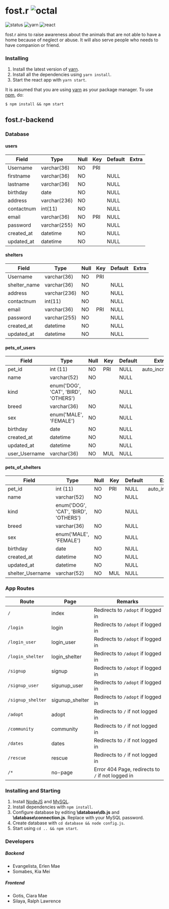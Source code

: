 # fost.r ![octal](https://img.shields.io/badge/Batch_o%28ctal%29-fost.r-blue.svg?style=flat-square?colorA=000000)
![status](https://img.shields.io/badge/status-development-yellow.svg)
![yarn](https://img.shields.io/badge/yarn-v0.24.5-green.svg)
![react](https://img.shields.io/badge/react-v15.5.4-green.svg)

fost.r aims to raise awareness about the animals that are not able to have a home because of neglect or abuse. It will also serve people who needs to have companion or friend.

### Installing
1. Install the latest version of [yarn](http://www.yarnpkg.com/).
2. Install all the dependencies using `yarn install`.
3. Start the react app with `yarn start`.

It is assumed that you are using [yarn](http://www.yarnpkg.com/) as your package manager. To use [npm](https://www.npmjs.com/), do:
```
$ npm install && npm start
```

## fost.r-backend

### Database

#### users
  Field      | Type         |Null| Key | Default | Extra  
  ---------- | ------------ |--- | --- | ------- | -----  
  Username   | varchar(36)  | NO | PRI |         |        
  firstname  | varchar(36)  | NO |     | NULL    |        
  lastname 	 | varchar(36)  | NO |     | NULL    |        
  birthday   | date         | NO |     | NULL    |        
  address    | varchar(236) | NO |     | NULL    |        
  contactnum | int(11)      | NO |     | NULL    |        
  email      | varchar(36)  | NO | PRI | NULL    |        
  password   | varchar(255) | NO |     | NULL    |        
  created_at | datetime     | NO |     | NULL    |        
  updated_at | datetime     | NO |     | NULL    |        

#### shelters
  Field      | Type         |Null| Key | Default | Extra  
  ---------- | ------------ | ---| --- | ------- | -----  
  Username   | varchar(36)  | NO | PRI |         |        
  shelter_name  | varchar(36)  | NO |     | NULL    |     
  address    | varchar(236) | NO |     | NULL    |       
  contactnum | int(11)      | NO |     | NULL    |        
  email      | varchar(36)  | NO | PRI | NULL    |        
  password   | varchar(255) | NO |     | NULL    |        
  created_at | datetime     | NO |     | NULL    |        
  updated_at | datetime     | NO |     | NULL    |        

#### pets_of_users
  Field           | Type                                  |Null| Key | Default | Extra                
  --------------- | ------------------------------------- |----| --- | ------- | -------------------  
  pet_id          | int (11)                              | NO | PRI | NULL    | auto_increment       
  name            | varchar(52)                           | NO |     | NULL    |                      
  kind   	        | enum('DOG', 'CAT', 'BIRD', 'OTHERS')  | NO |     | NULL    |                      
  breed           | varchar(36)                           | NO |     | NULL    |                      
  sex             | enum('MALE', 'FEMALE')                | NO |     | NULL    |                      
  birthday        | date                                  | NO |     | NULL    |                      
  created_at      | datetime                              | NO |     | NULL    |                      
  updated_at      | datetime                              | NO |     | NULL    |                      
  user_Username   | varchar(36)                           | NO | MUL | NULL    |                      

#### pets_of_shelters
  Field              | Type                                  |Null| Key | Default | Extra                
  ------------------ | ------------------------------------- | ---| --- | ------- | -------------------  
  pet_id             | int (11)                              | NO | PRI | NULL    | auto_increment       
  name               | varchar(52)                           | NO |     | NULL    |                      
  kind   	           | enum('DOG', 'CAT', 'BIRD', 'OTHERS')  | NO |     | NULL    |                      
  breed              | varchar(36)                           | NO |     | NULL    |                      
  sex                | enum('MALE', 'FEMALE')                | NO |     | NULL    |                      
  birthday           | date                                  | NO |     | NULL    |                      
  created_at         | datetime                              | NO |     | NULL    |                      
  updated_at         | datetime                              | NO |     | NULL    |                      
  shelter_Username   | varchar(52)                           | NO | MUL | NULL    |                      

### App Routes
| Route             | Page            | Remarks                            |
| ----------------- | --------------- | ---------------------------------- |
| `/`               | index           | Redirects to `/adopt` if logged in |
| `/login`          | login           | Redirects to `/adopt` if logged in |
| `/login_user`     | login_user      | Redirects to `/adopt` if logged in |
| `/login_shelter`  | login_shelter   | Redirects to `/adopt` if logged in |
| `/signup`         | signup          | Redirects to `/adopt` if logged in |
| `/signup_user`    | sigunup_user    | Redirects to `/adopt` if logged in |
| `/signup_shelter` | sigunup_shelter | Redirects to `/adopt` if logged in |
| `/adopt`          | adopt           | Redirects to `/` if not logged in  |
| `/community`      | community       | Redirects to `/` if not logged in  |
| `/dates`          | dates           | Redirects to `/` if not logged in  |
| `/rescue`         | rescue          | Redirects to `/` if not logged in  |
| `/*`              | no-page         | Error 404 Page, redirects to `/` if not logged in |

### Installing and Starting
1. Install [NodeJS](https://nodejs.org/en/download/) and [MySQL](https://dev.mysql.com/downloads/installer/).
2. Install dependencies with `npm install`.
3. Configure database by editing **\database\db.js** and **\database\connection.js**. Replace with your MySQL password.
4. Create database with `cd database && node config.js`.
5. Start using `cd .. && npm start`.


### Developers
##### Backend
* Evangelista, Erlen Mae
* Somabes, Kia Mei

##### Frontend
* Gotis, Ciara Mae
* Silaya, Ralph Lawrence
